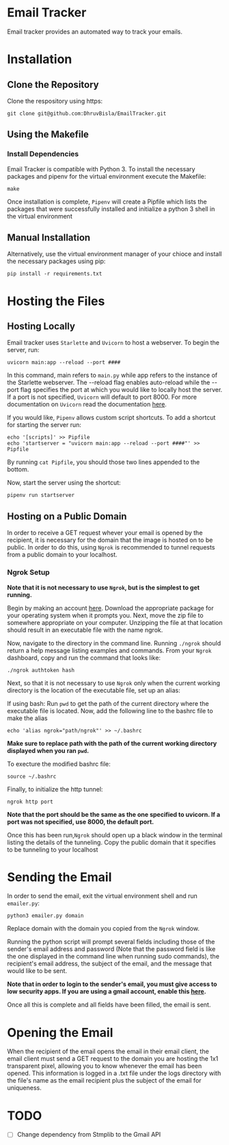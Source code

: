 # Email Tracker

Email tracker provides an automated way to track your emails.

# Installation

## Clone the Repository

Clone the respository using https:
```shell
git clone git@github.com:DhruvBisla/EmailTracker.git
```

## Using the Makefile

### Install Dependencies
Email Tracker is compatible with Python 3. To install the necessary packages and pipenv for the virtual environment execute the Makefile:
```shell
make
```
Once installation is complete, `Pipenv` will create a Pipfile which lists the packages that were successfully installed and initialize a python 3 shell in the virtual environment

## Manual Installation
Alternatively, use the virtual environment manager of your chioce and install the necessary packages using pip:
```shell
pip install -r requirements.txt
```

# Hosting the Files

## Hosting Locally
Email tracker uses `Starlette` and `Uvicorn` to host a webserver. To begin the server, run:
```shell
uvicorn main:app --reload --port ####
```
In this command, main refers to `main.py` while app refers to the instance of the Starlette webserver. The --reload flag enables auto-reload while the --port flag specifies the port at which you would like to locally host the server. If a port is not specified, `Uvicorn` will default to port 8000. For more documentation on `Uvicorn` read the documentation [here](https://www.uvicorn.org/).

If you would like, `Pipenv` allows custom script shortcuts. To add a shortcut for starting the server run:
```shell
echo '[scripts]' >> Pipfile
echo 'startserver = "uvicorn main:app --reload --port ####"' >> Pipfile
```
By running `cat Pipfile`, you should those two lines appended to the bottom.

Now, start the server using the shortcut:
```shell
pipenv run startserver
```

## Hosting on a Public Domain
In order to receive a GET request whever your email is opened by the recipient, it is necessary for the domain that the image is hosted on to be public. In order to do this, using `Ngrok` is recommended to tunnel requests from a public domain to your localhost.

### Ngrok Setup
__Note that it is not necessary to use `Ngrok`, but is the simplest to get running.__

Begin by making an account [here](https://ngrok.com). Download the appropriate package for your operating system when it prompts you. Next, move the zip file to somewhere appropriate on your computer. Unzipping the file at that location should result in an executable file with the name ngrok. 

Now, navigate to the directory in the command line. Running `./ngrok` should return a help message listing examples and commands. From your `Ngrok` dashboard, copy and run the command that looks like:
```shell
./ngrok authtoken hash
```

Next, so that it is not necessary to use `Ngrok` only when the current working directory is the location of the executable file, set up an alias:

If using bash:
Run `pwd` to get the path of the current directory where the executable file is located.
Now, add the following line to the bashrc file to make the alias
```shell
echo 'alias ngrok="path/ngrok"' >> ~/.bashrc
```
__Make sure to replace path with the path of the current working directory displayed when you ran `pwd`.__

To execture the modified bashrc file:
```shell
source ~/.bashrc
```

Finally, to initialize the http tunnel:
```shell
ngrok http port
```
__Note that the port should be the same as the one specified to uvicorn. If a port was not specified, use 8000, the default port.__

Once this has been run,`Ngrok` should open up a black window in the terminal listing the details of the tunneling. Copy the public domain that it specifies to be tunneling to your localhost

# Sending the Email
In order to send the email, exit the virtual environment shell and run `emailer.py`:
```shell
python3 emailer.py domain
```
Replace domain with the domain you copied from the `Ngrok` window.

Running the python script will prompt several fields including those of the sender's email address and password (Note that the password field is like the one displayed in the command line when running sudo commands), the recipient's email address, the subject of the email, and the message that would like to be sent.

__Note that in order to login to the sender's email, you must give access to low security apps. If you are using a gmail account, enable this [here](https://myaccount.google.com/lesssecureapps).__

Once all this is complete and all fields have been filled, the email is sent.

# Opening the Email
When the recipient of the email opens the email in their email client, the email client must send a GET request to the domain you are hosting the 1x1 transparent pixel, allowing you to know whenever the email has been opened. This information is logged in a .txt file under the logs directory with the file's name as the email recipient plus the subject of the email for uniqueness. 

# TODO
- [ ] Change dependency from Stmplib to the Gmail API
